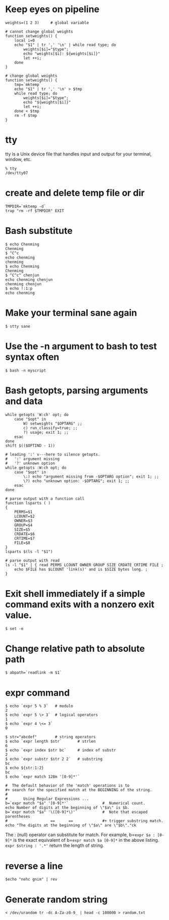 # Keep eyes on pipeline

    weights=(1 2 3)     # global variable

    # cannot change global weights
    function setweights() { 
        local i=0 
        echo "$1" | tr ',' '\n' | while read type; do  
            weights[$i]="$type"; 
            echo "weights[$i]: ${weights[$i]}" 
            let ++i; 
        done 
    }

    # change global weights
    function setweights() { 
        tmp=`mktemp`
        echo "$1" | tr ',' '\n' > $tmp
        while read type; do 
            weights[$i]="$type";
            echo "${weights[$i]}"
            let ++i;
        done < $tmp
        rm -f $tmp
    }

# tty
tty is a Unix device file that handles input and output for your terminal, window, etc.

    % tty
    /dev/tty07

# create and delete temp file or dir

    TMPDIR=`mktemp -d`
    trap "rm -rf $TMPDIR" EXIT

# Bash substitute

    $ echo Chenming
    Chenming
    $ ^C^c
    echo chenming
    chenming
    $ echo Chenming
    Chenming
    $ ^C^c^ chenjun
    echo chenming chenjun
    chenming chenjun
    $ echo !:1:p
    echo chenming

# Make your terminal sane again

    $ stty sane

# Use the -n argument to bash to test syntax often

    $ bash -n myscript

# Bash getopts, parsing arguments and data

    while getopts 'W:ch' opt; do
        case "$opt" in
            W) setweights "$OPTARG" ;;
            c) run_classify=true; ;;
            ?) usage; exit 1; ;;
        esac
    done
    shift $(($OPTIND - 1))

    # leading ':' v---here to silence getopts.
    #   ':' argument missing
    #   '?' unknown option
    while getopts :W:ch opt; do
        case "$opt" in
            \:) echo "argument missing from -$OPTARG option"; exit 1; ;;
            \?) echo "unknown option: -$OPTARG"; exit 1; ;;
        esac
    done

    # parse output with a function call
    function lsparts ( )
    {
        PERMS=$1
        LCOUNT=$2
        OWNER=$3
        GROUP=$4
        SIZE=$5
        CRDATE=$6
        CRTIME=$7
        FILE=$8
    }
    lsparts $(ls -l "$1")

    # parse output with read
    ls -l "$1" | { read PERMS LCOUNT OWNER GROUP SIZE CRDATE CRTIME FILE ;
        echo $FILE has $LCOUNT 'link(s)' and is $SIZE bytes long. ;
    }

# Exit shell immediately if a simple command exits with a nonzero exit value.

    $ set -e    

# Change relative path to absolute path

    $ abpath=`readlink -m $1`

# expr command

    $ echo `expr 5 % 3`   # modulo
    2
    $ echo `expr 5 \> 3`  # logical operators
    1
    $ echo `expr 4 \<= 3` 
    0

    $ str="abcdef"        # string operators
    $ echo `expr length $str`       # strlen
    6
    $ echo `expr index $str bc`     # index of substr
    2
    $ echo `expr substr $str 2 2`   # substring
    bc
    $ echo ${str:1:2}
    bc
    $ echo `expr match 128m '[0-9]*'`

    #  The default behavior of the 'match' operations is to
    #+ search for the specified match at the BEGINNING of the string.
    #
    #       Using Regular Expressions ...
    b=`expr match "$a" '[0-9]*'`               #  Numerical count.
    echo Number of digits at the beginning of \"$a\" is $b.
    b=`expr match "$a" '\([0-9]*\)'`           #  Note that escaped parentheses
    #                   ==      ==             #+ trigger substring match.
    echo "The digits at the beginning of \"$a\" are \"$b\"."ck

The : (null) operator can substitute for match. For example, b=`expr $a :
[0-9]*` is the exact equivalent of b=`expr match $a [0-9]*` in the above
listing. `expr $string : '.*'` return the length of string.

# reverse a line

    $echo "nehc gnim" | rev

# Generate random string 

    < /dev/urandom tr -dc A-Za-z0-9_ | head -c 100000 > random.txt
